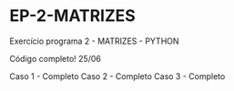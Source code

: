 # EP-2-MATRIZES
Exercício programa 2 - MATRIZES - PYTHON

Código completo!
25/06

Caso 1 - Completo
Caso 2 - Completo
Caso 3 - Completo
